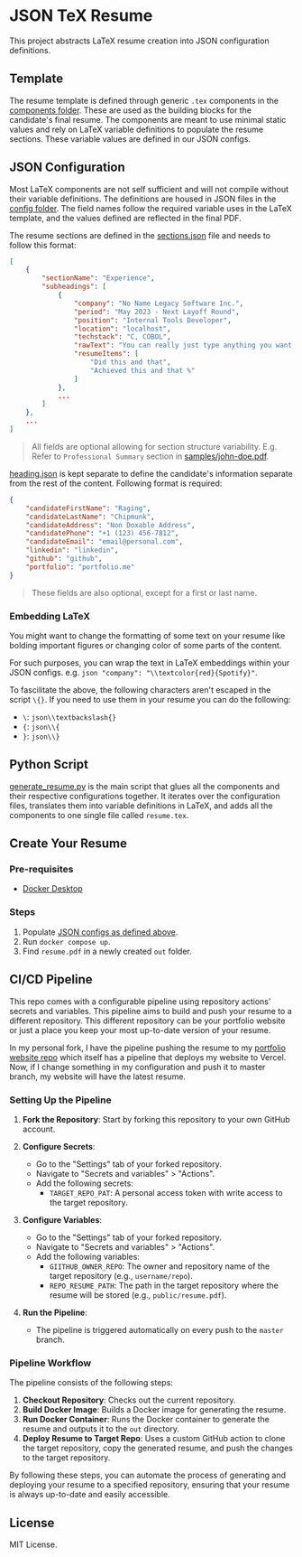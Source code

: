 # JSON TeX Resume

This project abstracts LaTeX resume creation into JSON configuration definitions. 

## Template

The resume template is defined through generic `.tex` components in the [components folder](./src/components/). These are used as the building blocks for the candidate's final resume. The components are meant to use minimal static values and rely on LaTeX variable definitions to populate the resume sections. These variable values are defined in our JSON configs. 

## JSON Configuration

Most LaTeX components are not self sufficient and will not compile without their variable definitions. The definitions are housed in JSON files in the [config folder](./config/). The field names follow the required variable uses in the LaTeX template, and the values defined are reflected in the final PDF. 

The resume sections are defined in the [sections.json](./config/sections.json) file and needs to follow this format:

```json
[
    {
        "sectionName": "Experience",
        "subheadings": [
            {
                "company": "No Name Legacy Software Inc.",
                "period": "May 2023 - Next Layoff Round",
                "position": "Internal Tools Developer",
                "location": "localhost",
                "techstack": "C, COBOL",
                "rawText": "You can really just type anything you want here! how crazy is that???",
                "resumeItems": [
                    "Did this and that",
                    "Achieved this and that %"
                ]
            },
            ...
        ]
    },
    ...
]
```

> All fields are optional allowing for section structure variability. E.g. Refer to `Professional Summary` section in [samples/john-doe.pdf](samples/john-doe.pdf).

[heading.json](./config/heading.json) is kept separate to define the candidate's information separate from the rest of the content. Following format is required:

```json
{
    "candidateFirstName": "Raging",
    "candidateLastName": "Chipmunk",
    "candidateAddress": "Non Doxable Address",
    "candidatePhone": "+1 (123) 456-7812",
    "candidateEmail": "email@personal.com",
    "linkedin": "linkedin",
    "github": "github",
    "portfolio": "portfolio.me"
}
```

> These fields are also optional, except for a first or last name.

### Embedding LaTeX

You might want to change the formatting of some text on your resume like bolding important figures or changing color of some parts of the content. 

For such purposes, you can wrap the text in LaTeX embeddings within your JSON configs. e.g. ```json "company": "\\textcolor{red}{Spotify}"```.

To fascilitate the above, the following characters aren't escaped in the script `\{}`. If you need to use them in your resume you can do the following:

- `\`: ```json\\textbackslash{}```
- `{`: ```json\\{```
- `}`: ```json\\}```


## Python Script

[generate_resume.py](./src/generate_resume.py) is the main script that glues all the components and their respective configurations together. It iterates over the configuration files, translates them into variable definitions in LaTeX, and adds all the components to one single file called `resume.tex`. 

## Create Your Resume

### Pre-requisites
- [Docker Desktop](https://www.docker.com/products/docker-desktop/)

### Steps

1. Populate [JSON configs as defined above](#json-configuration).
2. Run `docker compose up`.
3. Find `resume.pdf` in a newly created `out` folder.

## CI/CD Pipeline

This repo comes with a configurable pipeline using repository actions' secrets and variables. This pipeline aims to build and push your resume to a different repository. This different repository can be your portfolio website or just a place you keep your most up-to-date version of your resume. 

In my personal fork, I have the pipeline pushing the resume to my [portfolio website repo](https://github.com/mbahgatTech/Portfolio-Website) which itself has a pipeline that deploys my website to Vercel. Now, if I change something in my configuration and push it to master branch, my website will have the latest resume.

### Setting Up the Pipeline

1. **Fork the Repository**: Start by forking this repository to your own GitHub account.

2. **Configure Secrets**:
   - Go to the "Settings" tab of your forked repository.
   - Navigate to "Secrets and variables" > "Actions".
   - Add the following secrets:
     - `TARGET_REPO_PAT`: A personal access token with write access to the target repository.

3. **Configure Variables**:
   - Go to the "Settings" tab of your forked repository.
   - Navigate to "Secrets and variables" > "Actions".
   - Add the following variables:
     - `GIITHUB_OWNER_REPO`: The owner and repository name of the target repository (e.g., `username/repo`).
     - `REPO_RESUME_PATH`: The path in the target repository where the resume will be stored (e.g., `public/resume.pdf`).

4. **Run the Pipeline**:
   - The pipeline is triggered automatically on every push to the `master` branch.

### Pipeline Workflow

The pipeline consists of the following steps:

1. **Checkout Repository**: Checks out the current repository.
2. **Build Docker Image**: Builds a Docker image for generating the resume.
3. **Run Docker Container**: Runs the Docker container to generate the resume and outputs it to the `out` directory.
4. **Deploy Resume to Target Repo**: Uses a custom GitHub action to clone the target repository, copy the generated resume, and push the changes to the target repository.

By following these steps, you can automate the process of generating and deploying your resume to a specified repository, ensuring that your resume is always up-to-date and easily accessible.

## License

MIT License.
